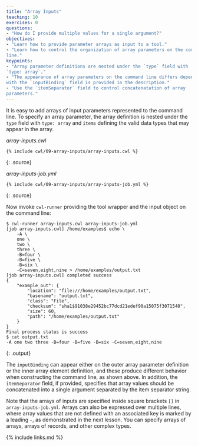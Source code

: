 ```yaml
---
title: "Array Inputs"
teaching: 10
exercises: 0
questions:
- "How do I provide multiple values for a single argument?"
objectives:
- "Learn how to provide parameter arrays as input to a tool."
- "Learn how to control the organization of array parameters on the command
line."
keypoints:
- "Array parameter definitions are nested under the `type` field with
`type: array`."
- "The appearance of array parameters on the command line differs depending on
with the `inputBinding` field is provided in the description."
- "Use the `itemSeparator` field to control concatenatation of array
parameters."
---
```

It is easy to add arrays of input parameters represented to the command
line.  To specify an array parameter, the array definition is nested
under the `type` field with `type: array` and `items` defining the valid
data types that may appear in the array.

*array-inputs.cwl*

~~~
{% include cwl/09-array-inputs/array-inputs.cwl %}
~~~
{: .source}

*array-inputs-job.yml*

~~~
{% include cwl/09-array-inputs/array-inputs-job.yml %}
~~~
{: .source}

Now invoke `cwl-runner` providing the tool wrapper and the input object
on the command line:

~~~
$ cwl-runner array-inputs.cwl array-inputs-job.yml
[job array-inputs.cwl] /home/examples$ echo \
    -A \
    one \
    two \
    three \
    -B=four \
    -B=five \
    -B=six \
    -C=seven,eight,nine > /home/examples/output.txt
[job array-inputs.cwl] completed success
{
    "example_out": {
        "location": "file:///home/examples/output.txt",
        "basename": "output.txt",
        "class": "File",
        "checksum": "sha1$91038e29452bc77dcd21edef90a15075f3071540",
        "size": 60,
        "path": "/home/examples/output.txt"
    }
}
Final process status is success
$ cat output.txt
-A one two three -B=four -B=five -B=six -C=seven,eight,nine
~~~
{: .output}

The `inputBinding` can appear either on the outer array parameter definition
or the inner array element definition, and these produce different behavior when
constructing the command line, as shown above.
In addition, the `itemSeparator` field, if provided, specifies that array
values should be concatenated into a single argument separated by the item
separator string.

Note that the arrays of inputs are specified inside square brackets `[]` in `array-inputs-job.yml`. Arrays can also be expressed over multiple lines, where
array values that are not defined with an associated key is marked by a leading
`-`, as demonstrated in the next lesson.
You can specify arrays of arrays, arrays of records, and other complex types.

{% include links.md %}
